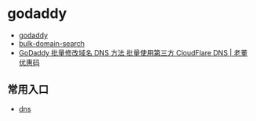 # godaddy

- [godaddy](https://account.godaddy.com/)
- [bulk-domain-search](https://sg.godaddy.com/zh/domains/bulk-domain-search.aspx)
- [GoDaddy 批量修改域名 DNS 方法 批量使用第三方 CloudFlare DNS | 老董优惠码](http://www.laodong.me/bulk-change-dns/)

## 常用入口

- [dns](https://dcc.godaddy.com/manage/baidu.com/dns)

